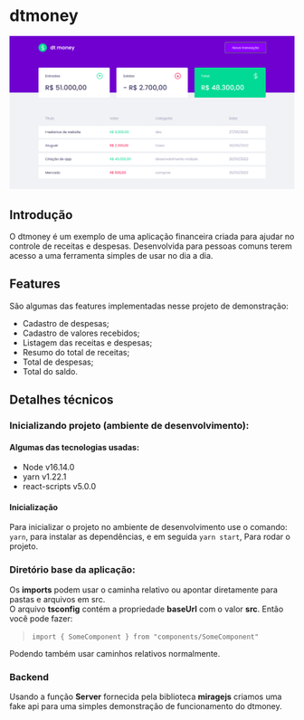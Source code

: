# dtmoney

![dtmoney](./src/assets/dtmoney.png)

## Introdução

O dtmoney é um exemplo de uma aplicação financeira criada para ajudar no controle de receitas e despesas. Desenvolvida para pessoas comuns terem acesso a uma ferramenta simples de usar no dia a dia.

## Features

São algumas das features implementadas nesse projeto de demonstração:
* Cadastro de despesas;
* Cadastro de valores recebidos;
* Listagem das receitas e despesas;
* Resumo do total de receitas;
* Total de despesas;
* Total do saldo.

## Detalhes técnicos

### Inicializando projeto (ambiente de desenvolvimento):

#### Algumas das tecnologias usadas:
* Node v16.14.0
* yarn v1.22.1
* react-scripts v5.0.0

#### Inicialização

Para inicializar o projeto no ambiente de desenvolvimento use o comando:  
```yarn```, para instalar as dependências, e em seguida ```yarn start```, Para rodar o projeto.

### Diretório base da aplicação:

Os **imports** podem usar o caminha relativo ou apontar diretamente para pastas e arquivos em src.  
O arquivo **tsconfig** contém a propriedade **baseUrl** com o valor **src**. Então você pode fazer:
> ```import { SomeComponent } from "components/SomeComponent"```  

Podendo também usar caminhos relativos normalmente.

### Backend

Usando a função **Server** fornecida pela biblioteca **miragejs** criamos uma fake api para uma simples demonstração de funcionamento do dtmoney.